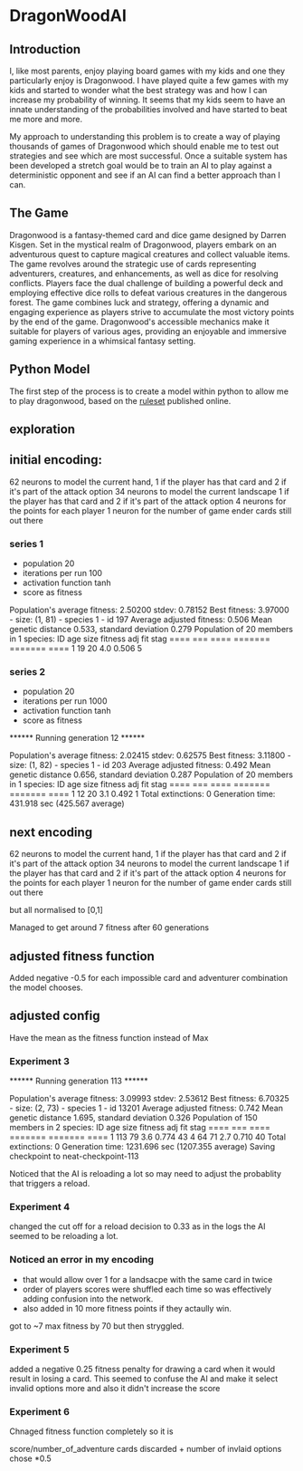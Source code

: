 # DragonWoodAI

## Introduction

I, like most parents, enjoy playing board games with my kids and one they particularly enjoy is Dragonwood. I have played quite a few games with my kids and started to wonder what the best strategy was and how I can increase my probability of winning. It seems that my kids seem to have an innate understanding of the probabilities involved and have started to beat me more and more.

My approach to understanding this problem is to create a way of playing thousands of games of Dragonwood which should enable me to test out strategies and see which are most successful. Once a suitable system has been developed a stretch goal would be to train an AI to play against a deterministic opponent and see if an AI can find a better approach than I can.

## The Game

Dragonwood is a fantasy-themed card and dice game designed by Darren Kisgen. Set in the mystical realm of Dragonwood, players embark on an adventurous quest to capture magical creatures and collect valuable items. The game revolves around the strategic use of cards representing adventurers, creatures, and enhancements, as well as dice for resolving conflicts. Players face the dual challenge of building a powerful deck and employing effective dice rolls to defeat various creatures in the dangerous forest. The game combines luck and strategy, offering a dynamic and engaging experience as players strive to accumulate the most victory points by the end of the game. Dragonwood's accessible mechanics make it suitable for players of various ages, providing an enjoyable and immersive gaming experience in a whimsical fantasy setting.

## Python Model

The first step of the process is to create a model within python to allow me to play dragonwood, based on the [ruleset](https://aadl.org/files/catalog_guides/Dragonwood%20-%20rules.pdf) published online.

## exploration

## initial encoding:

62 neurons to model the current hand, 1 if the player has that card and 2 if it's part of the attack option
34 neurons to model the current landscape 1 if the player has that card and 2 if it's part of the attack option
4 neurons for the points for each player
1 neuron for the number of game ender cards still out there 

### series 1

- population 20
- iterations per run 100
- activation function tanh
- score as fitness


Population's average fitness: 2.50200 stdev: 0.78152
Best fitness: 3.97000 - size: (1, 81) - species 1 - id 197
Average adjusted fitness: 0.506
Mean genetic distance 0.533, standard deviation 0.279
Population of 20 members in 1 species:
   ID   age  size  fitness  adj fit  stag
  ====  ===  ====  =======  =======  ====
     1   19    20      4.0    0.506     5

### series 2

- population 20
- iterations per run 1000
- activation function tanh
- score as fitness

 ****** Running generation 12 ******

Population's average fitness: 2.02415 stdev: 0.62575
Best fitness: 3.11800 - size: (1, 82) - species 1 - id 203
Average adjusted fitness: 0.492
Mean genetic distance 0.656, standard deviation 0.287
Population of 20 members in 1 species:
   ID   age  size  fitness  adj fit  stag
  ====  ===  ====  =======  =======  ====
     1   12    20      3.1    0.492     1
Total extinctions: 0
Generation time: 431.918 sec (425.567 average)
 
## next encoding

62 neurons to model the current hand, 1 if the player has that card and 2 if it's part of the attack option
34 neurons to model the current landscape 1 if the player has that card and 2 if it's part of the attack option
4 neurons for the points for each player
1 neuron for the number of game ender cards still out there 

but all normalised to [0,1]

Managed to get around 7 fitness after 60 generations



## adjusted fitness function

Added negative -0.5 for each impossible card and adventurer combination the model chooses.

## adjusted config

Have the mean as the fitness function instead of Max
### Experiment 3
 ****** Running generation 113 ******

Population's average fitness: 3.09993 stdev: 2.53612
Best fitness: 6.70325 - size: (2, 73) - species 1 - id 13201
Average adjusted fitness: 0.742
Mean genetic distance 1.695, standard deviation 0.326
Population of 150 members in 2 species:
   ID   age  size  fitness  adj fit  stag
  ====  ===  ====  =======  =======  ====
     1  113    79      3.6    0.774    43
     4   64    71      2.7    0.710    40
Total extinctions: 0
Generation time: 1231.696 sec (1207.355 average)
Saving checkpoint to neat-checkpoint-113

Noticed that the AI is reloading a lot so may need to adjust the probablity that triggers a reload.

### Experiment 4
changed the cut off for a reload decision to 0.33 as in the logs the AI seemed to be reloading a lot.


### Noticed an error in my encoding 
- that would allow over 1 for a landsacpe with the same card in twice
- order of players scores were shuffled each time so was effectively adding confusion into the network.
- also added in 10 more fitness points if they actaully win.

got to ~7 max fitness by 70 but then stryggled.

### Experiment 5
added a negative 0.25 fitness penalty for drawing a card when it would result in losing a card.
This seemed to confuse the AI and make it select invalid options more and also it didn't increase the score

### Experiment 6
Chnaged fitness function completely so it is

score/number_of_adventure cards discarded + number of invlaid options chose *0.5